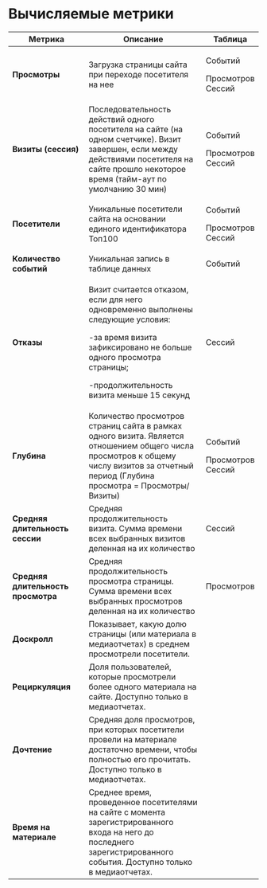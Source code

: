 # Вычисляемые метрики

<table><thead><tr><th width="198.33333333333331">Метрика</th><th width="366">Описание</th><th>Таблица</th></tr></thead><tbody><tr><td><strong>Просмотры</strong></td><td>Загрузка страницы сайта при переходе посетителя на нее</td><td><p>Событий</p><p>Просмотров<br>Сессий</p></td></tr><tr><td><strong>Визиты (сессия)</strong></td><td>Последовательность действий одного посетителя на сайте (на одном счетчике). Визит завершен, если между действиями посетителя на сайте прошло некоторое время (тайм-аут по умолчанию 30 мин)                     </td><td><p>Событий</p><p>Просмотров<br>Сессий</p></td></tr><tr><td><strong>Посетители</strong></td><td>Уникальные посетители сайта на основании единого идентификатора Топ100</td><td><p>Событий</p><p>Просмотров<br>Сессий</p></td></tr><tr><td><strong>Количество событий</strong></td><td>Уникальная запись в таблице данных</td><td>Событий</td></tr><tr><td><strong>Отказы</strong></td><td><p>Визит считается отказом, если для него одновременно выполнены следующие условия:</p><p>-за время визита зафиксировано не больше одного просмотра страницы;</p><p>-продолжительность визита меньше 15 секунд</p></td><td>Сессий</td></tr><tr><td><strong>Глубина</strong></td><td>Количество просмотров страниц сайта в рамках одного визита. Является отношением общего числа просмотров к общему числу визитов за отчетный период (Глубина просмотра = Просмотры/Визиты)</td><td><p>Событий</p><p>Просмотров<br>Сессий</p></td></tr><tr><td><strong>Средняя длительность сессии</strong></td><td>Средняя продолжительность визита. Сумма времени всех выбранных визитов деленная на их количество</td><td>Сессий</td></tr><tr><td><strong>Средняя длительность просмотра</strong></td><td>Средняя продолжительность просмотра страницы. Сумма времени всех выбранных просмотров деленная на их количество</td><td>Просмотров</td></tr><tr><td><strong>Доскролл</strong></td><td>Показывает, какую долю страницы (или материала в медиаотчетах) в среднем просмотрели посетители.</td><td></td></tr><tr><td><strong>Рециркуляция</strong></td><td>Доля пользователей, которые просмотрели более одного материала на сайте. Доступно только в медиаотчетах.</td><td></td></tr><tr><td><p></p><p><strong>Дочтение</strong></p></td><td>Средняя доля просмотров, при которых посетители провели на материале достаточно времени, чтобы полностью его прочитать. Доступно только в медиаотчетах.</td><td></td></tr><tr><td><strong>Время на материале</strong></td><td>Среднее время, проведенное посетителями на сайте с момента зарегистрированного входа на него до последнего зарегистрированного события. Доступно только в медиаотчетах.</td><td></td></tr></tbody></table>

